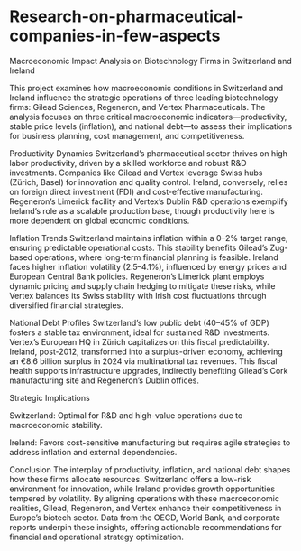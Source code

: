# Research-on-pharmaceutical-companies-in-few-aspects
Macroeconomic Impact Analysis on Biotechnology Firms in Switzerland and Ireland

This project examines how macroeconomic conditions in Switzerland and Ireland influence the strategic operations of three leading biotechnology firms: Gilead Sciences, Regeneron, and Vertex Pharmaceuticals. The analysis focuses on three critical macroeconomic indicators—productivity, stable price levels (inflation), and national debt—to assess their implications for business planning, cost management, and competitiveness.

Productivity Dynamics
Switzerland’s pharmaceutical sector thrives on high labor productivity, driven by a skilled workforce and robust R&D investments. Companies like Gilead and Vertex leverage Swiss hubs (Zürich, Basel) for innovation and quality control. Ireland, conversely, relies on foreign direct investment (FDI) and cost-effective manufacturing. Regeneron’s Limerick facility and Vertex’s Dublin R&D operations exemplify Ireland’s role as a scalable production base, though productivity here is more dependent on global economic conditions.

Inflation Trends
Switzerland maintains inflation within a 0–2% target range, ensuring predictable operational costs. This stability benefits Gilead’s Zug-based operations, where long-term financial planning is feasible. Ireland faces higher inflation volatility (2.5–4.1%), influenced by energy prices and European Central Bank policies. Regeneron’s Limerick plant employs dynamic pricing and supply chain hedging to mitigate these risks, while Vertex balances its Swiss stability with Irish cost fluctuations through diversified financial strategies.

National Debt Profiles
Switzerland’s low public debt (40–45% of GDP) fosters a stable tax environment, ideal for sustained R&D investments. Vertex’s European HQ in Zürich capitalizes on this fiscal predictability. Ireland, post-2012, transformed into a surplus-driven economy, achieving an €8.6 billion surplus in 2024 via multinational tax revenues. This fiscal health supports infrastructure upgrades, indirectly benefiting Gilead’s Cork manufacturing site and Regeneron’s Dublin offices.

Strategic Implications

Switzerland: Optimal for R&D and high-value operations due to macroeconomic stability.

Ireland: Favors cost-sensitive manufacturing but requires agile strategies to address inflation and external dependencies.

Conclusion
The interplay of productivity, inflation, and national debt shapes how these firms allocate resources. Switzerland offers a low-risk environment for innovation, while Ireland provides growth opportunities tempered by volatility. By aligning operations with these macroeconomic realities, Gilead, Regeneron, and Vertex enhance their competitiveness in Europe’s biotech sector. Data from the OECD, World Bank, and corporate reports underpin these insights, offering actionable recommendations for financial and operational strategy optimization.
